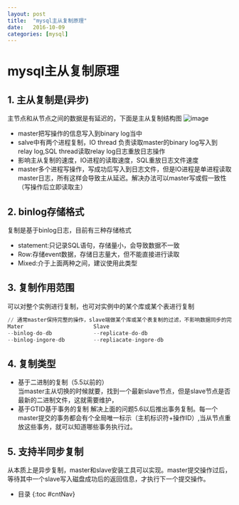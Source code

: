 ```yaml
---
layout: post
title:  "mysql主从复制原理"
date:   2016-10-09
categories: [mysql]
---
```



# mysql主从复制原理

## 1. 主从复制是(异步)
    
主节点和从节点之间的数据是有延迟的，下面是主从复制结构图
![image](http://hi.csdn.net/attachment/201202/28/0_1330439010P7lI.gif)

- master把写操作的信息写入到binary log当中
- salve中有两个进程复制，IO thread 负责读取master的binary log写入到relay log,SQL thread读取relay log日志重放日志操作
- 影响主从复制的速度，IO进程的读取速度，SQL重放日志文件速度
- master多个进程写操作，写成功后写入到日志文件，但是IO进程是单进程读取master日志，所有这样会导致主从延迟。解决办法可以master写或假一致性（写操作后立即读取主）

## 2. binlog存储格式
复制是基于binlog日志，目前有三种存储格式

- statement:只记录SQL语句，存储量小，会导致数据不一致
- Row:存储event数据，存储日志量大，但不能直接进行读取
- Mixed:介于上面两种之间，建议使用此类型

## 3. 复制作用范围
可以对整个实例进行复制，也可对实例中的某个库或某个表进行复制

```python
// 通常master保持完整的操作，slave端做某个库或某个表复制的过滤，不影响数据同步的完整性
Mater                      Slave
--binlog-do-db             --replicate-do-db
--binlog-ingore-db         --repliacate-ingore-db

```

## 4. 复制类型

- 基于二进制的复制（5.5以前的）      
当master主从切换的时候就要，找到一个最新slave节点，但是slave节点是否最新的二进制文件，这就需要维护，
- 基于GTID基于事务的复制
解决上面的问题5.6以后推出事务复制。每一个master提交的事务都会有个全局唯一标示（主机标识符+操作ID）,当从节点重放这些事务，就可以知道哪些事务执行过。

## 5. 支持半同步复制
从本质上是异步复制，master和slave安装工具可以实现。master提交操作过后，等待其中一个slave写入磁盘成功后的返回信息，才执行下一个提交操作。

* 目录
{:toc #cntNav}



